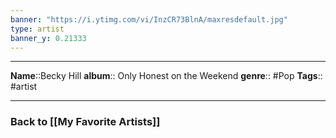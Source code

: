 ```yaml
---
banner: "https://i.ytimg.com/vi/InzCR73BlnA/maxresdefault.jpg"
type: artist
banner_y: 0.21333
---
```

---
**Name**::Becky Hill
**album**:: Only Honest on the Weekend
**genre**:: #Pop 
**Tags**:: #artist 

---


### Back to [[My Favorite Artists]]
